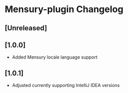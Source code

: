 <!-- Keep a Changelog guide -> https://keepachangelog.com -->

# Mensury-plugin Changelog

## [Unreleased]

## [1.0.0]
- Added Mensury locale language support

## [1.0.1]
- Adjusted currently supporting IntelliJ IDEA versions